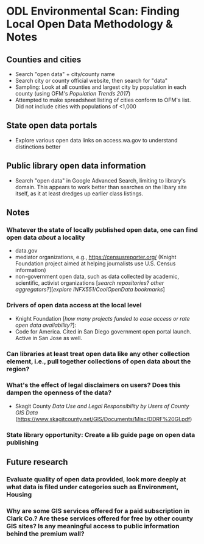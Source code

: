 # ODL Environmental Scan: Finding Local Open Data Methodology & Notes

## Counties and cities
- Search "open data" + city/county name 
- Search city or county official website, then search for "data" 
- Sampling: Look at all counties and largest city by population in each county (using OFM's *Population Trends 2017*)
- Attempted to make spreadsheet listing of cities conform to OFM's list. Did not include cities with populations of <1,000

## State open data portals
- Explore various open data links on access.wa.gov to understand distinctions better

## Public library open data information
- Search "open data" in Google Advanced Search, limiting to library's domain. This appears to work better than searches on the libary site itself, as it at least dredges up earlier class listings.

## Notes
### Whatever the state of locally published open data, one can find open data *about* a locality
- data.gov
- mediator organizations, e.g., https://censusreporter.org/ (Knight Foundation project aimed at helping journalists use U.S. Census information)
- non-government open data, such as data collected by academic, scientific, activist organizations [*search repositories? other aggregators?*][*explore INFX551/CoolOpenData bookmarks*]
### Drivers of open data access at the local level
- Knight Foundation [*how many projects funded to ease access or rate open data availability?*]: 
- Code for America. Cited in San Diego government open portal launch. Active in San Jose as well. 
### Can libraries at least treat open data like any other collection element, i.e., pull together collections of open data about the region?
### What's the effect of legal disclaimers on users? Does this dampen the openness of the data?
- Skagit County *Data Use and Legal Responsibility by Users of County GIS Data* (https://www.skagitcounty.net/GIS/Documents/Misc/DDRF%20GI.pdf)
### State library opportunity: Create a lib guide page on open data publishing

## Future research
### Evaluate quality of open data provided, look more deeply at what data is filed under categories such as Environment, Housing 
### Why are some GIS services offered for a paid subscription in Clark Co.? Are these services offered for free by other county GIS sites? Is any meaningful access to public information behind the premium wall? 
